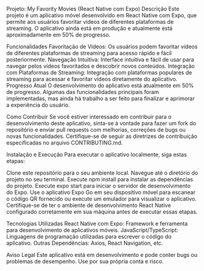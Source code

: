 Projeto: My Favority Movies (React Native com Expo)
Descrição
Este projeto é um aplicativo móvel desenvolvido em React Native com Expo, que permite aos usuários favoritar vídeos de diferentes plataformas de streaming. O aplicativo ainda está em produção e atualmente está aproximadamente em 50% de progresso.

Funcionalidades
Favoritação de Vídeos: Os usuários podem favoritar vídeos de diferentes plataformas de streaming para acesso rápido e fácil posteriormente.
Navegação Intuitiva: Interface intuitiva e fácil de usar para navegar pelos vídeos favoritados e descobrir novos conteúdos.
Integração com Plataformas de Streaming: Integração com plataformas populares de streaming para acessar e favoritar vídeos diretamente do aplicativo.
Progresso Atual
O desenvolvimento do aplicativo está atualmente em 50% de progresso. Algumas das funcionalidades principais foram implementadas, mas ainda há trabalho a ser feito para finalizar e aprimorar a experiência do usuário.

Como Contribuir
Se você estiver interessado em contribuir para o desenvolvimento deste aplicativo, sinta-se à vontade para fazer um fork do repositório e enviar pull requests com melhorias, correções de bugs ou novas funcionalidades. Certifique-se de seguir as diretrizes de contribuição especificadas no arquivo CONTRIBUTING.md.

Instalação e Execução
Para executar o aplicativo localmente, siga estas etapas:

Clone este repositório para o seu ambiente local.
Navegue até o diretório do projeto no seu terminal.
Execute npm install para instalar as dependências do projeto.
Execute expo start para iniciar o servidor de desenvolvimento do Expo.
Use o aplicativo Expo Go em seu dispositivo móvel para escanear o código QR fornecido ou execute um emulador para visualizar o aplicativo.
Certifique-se de ter o ambiente de desenvolvimento React Native configurado corretamente em sua máquina antes de executar essas etapas.

Tecnologias Utilizadas
React Native com Expo: Framework e ferramenta para desenvolvimento de aplicativos móveis.
JavaScript/TypeScript: Linguagens de programação utilizadas para escrever o código do aplicativo.
Outras Dependências: Axios, React Navigation, etc.

Aviso Legal
Este aplicativo está em desenvolvimento e pode conter bugs ou problemas de desempenho. Use por sua própria conta e risco.
